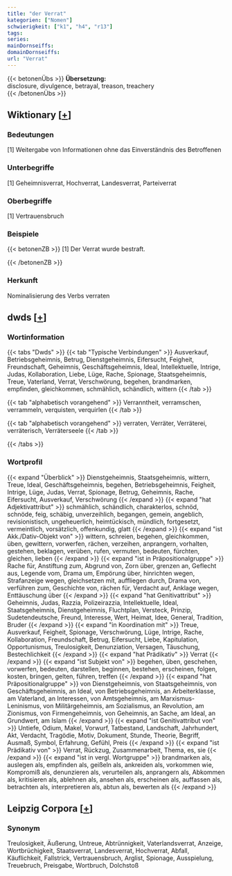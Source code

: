 ```yaml
---
title: "der Verrat"
kategorien: ["Nomen"]
schwierigkeit: ["k1", "h4", "r13"]
tags:
series:
mainDornseiffs:
domainDornseiffs:
url: "Verrat"
---
```


{{< betonenÜbs >}}
**Übersetzung:**  
disclosure, divulgence, betrayal, treason, treachery  
{{< /betonenÜbs >}}

## Wiktionary [[+](https://de.wiktionary.org/wiki/Verrat)]

### Bedeutungen
[1] Weitergabe von Informationen ohne das Einverständnis des Betroffenen  

### Unterbegriffe
[1] Geheimnisverrat, Hochverrat, Landesverrat, Parteiverrat  

### Oberbegriffe
[1] Vertrauensbruch  

### Beispiele
{{< betonenZB >}}
[1] Der Verrat wurde bestraft.  

{{< /betonenZB >}}
### Herkunft
Nominalisierung des Verbs verraten  



## dwds [[+](https://www.dwds.de/wb/Verrat)]

### Wortinformation
{{< tabs "Dwds" >}}
{{< tab "Typische Verbindungen" >}}
Ausverkauf, Betriebsgeheimnis, Betrug, Dienstgeheimnis, Eifersucht, Feigheit, Freundschaft, Geheimnis, Geschäftsgeheimnis, Ideal, Intellektuelle, Intrige, Judas, Kollaboration, Liebe, Lüge, Rache, Spionage, Staatsgeheimnis, Treue, Vaterland, Verrat, Verschwörung, begehen, brandmarken, empfinden, gleichkommen, schmählich, schändlich, wittern
{{< /tab >}}

{{< tab "alphabetisch vorangehend" >}}
Verranntheit, verramschen, verrammeln, verquisten, verquirlen
{{< /tab >}}

{{< tab "alphabetisch vorangehend" >}}
verraten, Verräter, Verräterei, verräterisch, Verräterseele
{{< /tab >}}

{{< /tabs >}}

### Wortprofil
{{< expand "Überblick" >}} Dienstgeheimnis, Staatsgeheimnis, wittern, Treue, Ideal, Geschäftsgeheimnis, begehen, Betriebsgeheimnis, Feigheit, Intrige, Lüge, Judas, Verrat, Spionage, Betrug, Geheimnis, Rache, Eifersucht, Ausverkauf, Verschwörung {{< /expand >}}
{{< expand "hat Adjektivattribut" >}} schmählich, schändlich, charakterlos, schnöd, schnöde, feig, schäbig, unverzeihlich, begangen, gemein, angeblich, revisionistisch, ungeheuerlich, heimtückisch, mündlich, fortgesetzt, vermeintlich, vorsätzlich, offenkundig, glatt {{< /expand >}}
{{< expand "ist Akk./Dativ-Objekt von" >}} wittern, schreien, begehen, gleichkommen, üben, gewittern, vorwerfen, rächen, verzeihen, anprangern, vorhalten, gestehen, beklagen, verüben, rufen, vermuten, bedeuten, fürchten, gleichen, lieben {{< /expand >}}
{{< expand "ist in Präpositionalgruppe" >}} Rache für, Anstiftung zum, Abgrund von, Zorn über, grenzen an, Geflecht aus, Legende vom, Drama um, Empörung über, hinrichten wegen, Strafanzeige wegen, gleichsetzen mit, auffliegen durch, Drama von, verführen zum, Geschichte von, rächen für, Verdacht auf, Anklage wegen, Enttäuschung über {{< /expand >}}
{{< expand "hat Genitivattribut" >}} Geheimnis, Judas, Razzia, Polizeirazzia, Intellektuelle, Ideal, Staatsgeheimnis, Dienstgeheimnis, Fluchtplan, Versteck, Prinzip, Sudetendeutsche, Freund, Interesse, Wert, Heimat, Idee, General, Tradition, Bruder {{< /expand >}}
{{< expand "in Koordination mit" >}} Treue, Ausverkauf, Feigheit, Spionage, Verschwörung, Lüge, Intrige, Rache, Kollaboration, Freundschaft, Betrug, Eifersucht, Liebe, Kapitulation, Opportunismus, Treulosigkeit, Denunziation, Versagen, Täuschung, Bestechlichkeit {{< /expand >}}
{{< expand "hat Prädikativ" >}} Verrat {{< /expand >}}
{{< expand "ist Subjekt von" >}} begehen, üben, geschehen, vorwerfen, bedeuten, darstellen, beginnen, bestehen, erscheinen, folgen, kosten, bringen, gelten, führen, treffen {{< /expand >}}
{{< expand "hat Präpositionalgruppe" >}} von Dienstgeheimnis, von Staatsgeheimnis, von Geschäftsgeheimnis, an Ideal, von Betriebsgeheimnis, an Arbeiterklasse, am Vaterland, an Interessen, von Amtsgeheimnis, am Marxismus-Leninismus, von Militärgeheimnis, am Sozialismus, an Revolution, am Zionismus, von Firmengeheimnis, von Geheimnis, an Sache, am Ideal, an Grundwert, am Islam {{< /expand >}}
{{< expand "ist Genitivattribut von" >}} Untiefe, Odium, Makel, Vorwurf, Tatbestand, Landschaft, Jahrhundert, Akt, Verdacht, Tragödie, Motiv, Dokument, Stunde, Theorie, Begriff, Ausmaß, Symbol, Erfahrung, Gefühl, Preis {{< /expand >}}
{{< expand "ist Prädikativ von" >}} Verrat, Rückzug, Zusammenarbeit, Thema, es, sie {{< /expand >}}
{{< expand "ist in vergl. Wortgruppe" >}} brandmarken als, auslegen als, empfinden als, geißeln als, ankreiden als, vorkommen wie, Kompromiß als, denunzieren als, verurteilen als, anprangern als, Abkommen als, kritisieren als, ablehnen als, ansehen als, erscheinen als, auffassen als, betrachten als, interpretieren als, abtun als, bewerten als {{< /expand >}}

## Leipzig Corpora [[+](https://corpora.uni-leipzig.de/en/res?word=Verrat&corpusId=deu_newscrawl-public_2018)]


### Synonym
Treulosigkeit, Äußerung, Untreue, Abtrünnigkeit, Vaterlandsverrat, Anzeige, Wortbrüchigkeit, Staatsverrat, Landesverrat, Hochverrat, Abfall, Käuflichkeit, Fallstrick, Vertrauensbruch, Arglist, Spionage, Ausspielung, Treuebruch, Preisgabe, Wortbruch, Dolchstoß

